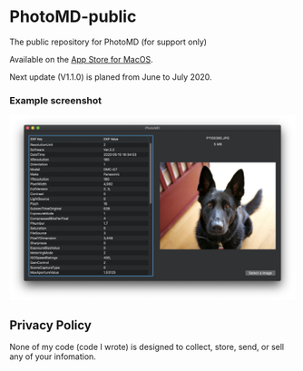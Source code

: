 # PhotoMD-public

The public repository for PhotoMD (for support only)

Available on the [App Store for MacOS](https://apps.apple.com/us/app/photomd/id1515646480?mt=12).

Next update (V1.1.0) is planed from June to July 2020.

### Example screenshot

![Alt text](/PhotoMD-ScreenShot.png?raw=true "ExifViewer Screenshot")

## Privacy Policy

None of my code (code I wrote) is designed to collect,
store, send, or sell any of your infomation.


